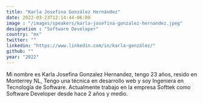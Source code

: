 ```yaml
---
title: "Karla Josefina González Hernández"
date: 2022-03-23T12:14:44-06:00
image : "/images/speakers/karla-josefina-gonzalez-hernandez.jpeg"
designation : "Software Developer"
country: "mx"
twitter: ""
linkedin: "https://www.linkedin.com/in/karla-gonzález/"
github: ""
year: "2022"
---
```


Mi nombre es Karla Josefina Gonzalez Hernandez, tengo 23 años, resido en  Monterrey NL, Tengo una técnica en desarrollo web y soy Ingeniera en Tecnología de Software. Actualmente trabajo en la empresa Softtek como Software Developer desde hace 2 años y medio. 